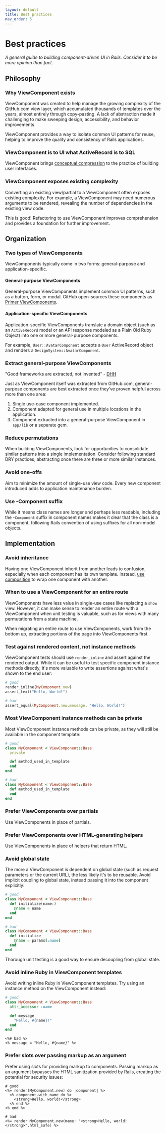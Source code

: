```yaml
---
layout: default
title: Best practices
nav_order: 5
---
```


# Best practices

_A general guide to building component-driven UI in Rails. Consider it to be more opinion than fact._

## Philosophy

### Why ViewComponent exists

ViewComponent was created to help manage the growing complexity of the GitHub.com view layer, which accumulated thousands of templates over the years, almost entirely through copy-pasting. A lack of abstraction made it challenging to make sweeping design, accessibility, and behavior improvements.

ViewComponent provides a way to isolate common UI patterns for reuse, helping to improve the quality and consistency of Rails applications.

### ViewComponent is to UI what ActiveRecord is to SQL

ViewComponent brings [conceptual compression](https://m.signalvnoise.com/conceptual-compression-means-beginners-dont-need-to-know-sql-hallelujah/) to the practice of building user interfaces.

### ViewComponent exposes existing complexity

Converting an existing view/partial to a ViewComponent often exposes existing complexity. For example, a ViewComponent may need numerous arguments to be rendered, revealing the number of dependencies in the existing view code.

This is good! Refactoring to use ViewComponent improves comprehension and provides a foundation for further improvement.

## Organization

### Two types of ViewComponents

ViewComponents typically come in two forms: general-purpose and application-specific.

#### General-purpose ViewComponents

General-purpose ViewComponents implement common UI patterns, such as a button, form, or modal. GitHub open-sources these components as [Primer ViewComponents](https://github.com/primer/view_components).

#### Application-specific ViewComponents

Application-specific ViewComponents translate a domain object (such as an `ActiveRecord` model or an API response modeled as a Plain Old Ruby Object) into one or more general-purpose components.

For example, `User::AvatarComponent` accepts a `User` ActiveRecord object and renders a `DesignSystem::AvatarComponent`.

### Extract general-purpose ViewComponents

"Good frameworks are extracted, not invented" - [DHH](https://dhh.dk/arc/000416.html)

Just as ViewComponent itself was extracted from GitHub.com, general-purpose components are best extracted once they've proven helpful across more than one area:

1. Single use-case component implemented.
2. Component adapted for general use in multiple locations in the application.
3. Component extracted into a general-purpose ViewComponent in `app/lib` or a separate gem.

### Reduce permutations

When building ViewComponents, look for opportunities to consolidate similar patterns into a single implementation. Consider following standard DRY practices, abstracting once there are three or more similar instances.

### Avoid one-offs

Aim to minimize the amount of single-use view code. Every new component introduced adds to application maintenance burden.

### Use -Component suffix

While it means class names are longer and perhaps less readable, including the -`Component` suffix in component names makes it clear that the class is a component, following Rails convention of using suffixes for all non-model objects.

## Implementation

### Avoid inheritance

Having one ViewComponent inherit from another leads to confusion, especially when each component has its own template. Instead, [use composition](https://thoughtbot.com/blog/reusable-oo-composition-vs-inheritance) to wrap one component with another.

### When to use a ViewComponent for an entire route

ViewComponents have less value in single-use cases like replacing a `show` view. However, it can make sense to render an entire route with a ViewComponent when unit testing is valuable, such as for views with many permutations from a state machine.

When migrating an entire route to use ViewComponents, work from the bottom up, extracting portions of the page into ViewComponents first.

### Test against rendered content, not instance methods

ViewComponent tests should use `render_inline` and assert against the rendered output. While it can be useful to test specific component instance methods directly, it's more valuable to write assertions against what's shown to the end user:

```ruby
# good
render_inline(MyComponent.new)
assert_text("Hello, World!")

# bad
assert_equal(MyComponent.new.message, "Hello, World!")
```

### Most ViewComponent instance methods can be private

Most ViewComponent instance methods can be private, as they will still be available in the component template:

```ruby
# good
class MyComponent < ViewComponent::Base
  private

  def method_used_in_template
  end
end

# bad
class MyComponent < ViewComponent::Base
  def method_used_in_template
  end
end
```

### Prefer ViewComponents over partials

Use ViewComponents in place of partials.

### Prefer ViewComponents over HTML-generating helpers

Use ViewComponents in place of helpers that return HTML.

### Avoid global state

The more a ViewComponent is dependent on global state (such as request parameters or the current URL), the less likely it's to be reusable. Avoid implicit coupling to global state, instead passing it into the component explicitly:

```ruby
# good
class MyComponent < ViewComponent::Base
  def initialize(name:)
    @name = name
  end
end

# bad
class MyComponent < ViewComponent::Base
  def initialize
    @name = params[:name]
  end
end
```

Thorough unit testing is a good way to ensure decoupling from global state.

### Avoid inline Ruby in ViewComponent templates

Avoid writing inline Ruby in ViewComponent templates. Try using an instance method on the ViewComponent instead:

```ruby
# good
class MyComponent < ViewComponent::Base
  attr_accessor :name

  def message
    "Hello, #{name}!"
  end
end
```

```erb
<%# bad %>
<% message = "Hello, #{name}" %>
```

### Prefer slots over passing markup as an argument

Prefer using slots for providing markup to components. Passing markup as an argument bypasses the HTML sanitization provided by Rails, creating the potential for security issues:

```erb
# good
<%= render(MyComponent.new) do |component| %>
  <% component.with_name do %>
    <strong>Hello, world!</strong>
  <% end %>
<% end %>
```

```erb
# bad
<%= render MyComponent.new(name: "<strong>Hello, world!</strong>".html_safe) %>
```
